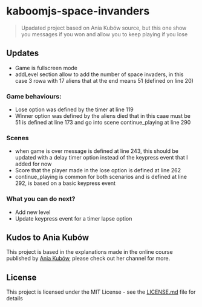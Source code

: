 # kaboomjs-space-invanders
> Upadated project based on Ania Kubów source, but this one show you messages if you won and allow you to keep playing if you lose

## Updates
- Game is fullscreen mode
- addLevel section allow to add the number of space invaders, in this case 3 rowa with 17 aliens that at the end means 51 (defined on line 20)

### Game behaviours: 
- Lose option was defined by the timer at line 119
- Winner option was defined by the aliens died that in this caae must be 51  is defined at line 173 and go into scene continue_playing at line 290

### Scenes 
- when game is over message is defined at line 243, this should be updated with a delay timer option instead of the keypress event that I added for now
- Score that the player made in the lose option is defined at line 262
- continue_playing is common for both scenarios and is defined at line 292, is based on a basic keypress event

### What you can do next?
- Add new level
- Update keypress event for a timer lapse option

## Kudos to Ania Kubów
This project is based in the explanations made in the online course published by [Ania Kubów](https://www.youtube.com/c/AniaKubów "Ania Kubów Youtube"), please check out her channel for more.

## License
This project is licensed under the MIT License - see the [LICENSE.md](LICENSE.md) file for details
